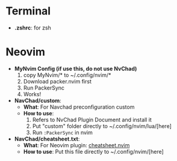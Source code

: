 # Terminal
* **.zshrc**: for zsh

# Neovim
* **MyNvim Config (if use this, do not use NvChad)**	
	1. copy MyNvim/* to ~/.config/nvim/*
	2. Download packer.nvim first
	3. Run PackerSync
	4. Works!
* **NavChad/custom**: 
  * **What**: For Navchad preconfiguration custom 
  * **How to use**: 
    1. Refers to NvChad Plugin Document and install it
    2. Put "custom" folder directly to ~/.config/nvim/lua/[here]
    3. Run ```:PackerSync``` in nvim
* **NavChad/cheatsheet.txt**:
  * **What**: For Neovim plugin: [cheatsheet.nvim](https://github.com/sudormrfbin/cheatsheet.nvim)
  * **How to use**: Put this file directly to ~/.config/nvim/[here]
